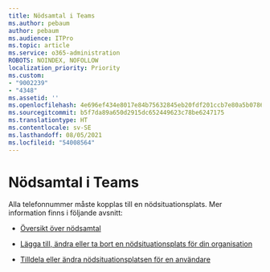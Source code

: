 ```yaml
---
title: Nödsamtal i Teams
ms.author: pebaum
author: pebaum
ms.audience: ITPro
ms.topic: article
ms.service: o365-administration
ROBOTS: NOINDEX, NOFOLLOW
localization_priority: Priority
ms.custom:
- "9002239"
- "4348"
ms.assetid: ''
ms.openlocfilehash: 4e696ef434e8017e84b75632845eb20fdf201ccb7e80a5b07864b8848b891c69
ms.sourcegitcommit: b5f7da89a650d2915dc652449623c78be6247175
ms.translationtype: HT
ms.contentlocale: sv-SE
ms.lasthandoff: 08/05/2021
ms.locfileid: "54008564"
---
```

# <a name="teams-emergency-calling"></a>Nödsamtal i Teams

Alla telefonnummer måste kopplas till en nödsituationsplats. Mer information finns i följande avsnitt:

- [Översikt över nödsamtal](https://docs.microsoft.com/MicrosoftTeams/what-are-emergency-locations-addresses-and-call-routing)

- [Lägga till, ändra eller ta bort en nödsituationsplats för din organisation](https://docs.microsoft.com/MicrosoftTeams/add-change-remove-emergency-location-organization)

- [Tilldela eller ändra nödsituationsplatsen för en användare](https://docs.microsoft.com/MicrosoftTeams/assign-change-emergency-location-user)
